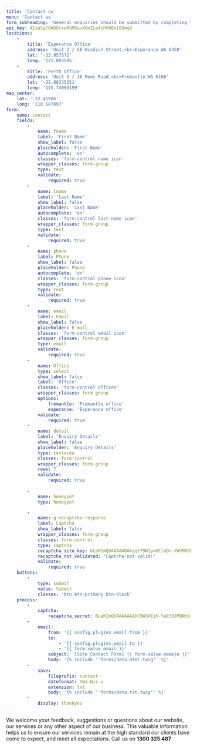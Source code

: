 ```yaml
---
title: 'Contact us'
menu: 'Contact us'
form_subheading: 'General enquiries should be submitted by completing the form below and clicking the submit button.'
api_key: AIzaSyC8AUGtxwRSMXuu4OmZLe4jHV08xI8OmqU
locations:
    -
        title: 'Esperance Office'
        address: 'Unit 2 / 58 Windich Street,<br>Esperance WA 6450'
        lat: '-33.857572'
        long: '121.893505'
    -
        title: 'Perth Office'
        address: 'Unit 3 / 16 Mews Road,<br>Fremantle WA 6160'
        lat: '-32.06335551'
        long: '115.74980199'
map_center:
    lat: '-32.41986'
    long: '118.687897'
form:
    name: contact
    fields:
        -
            name: fname
            label: 'First Name'
            show_label: false
            placeholder: 'First Name'
            autocomplete: 'on'
            classes: 'form-control name icon'
            wrapper_classes: form-group
            type: text
            validate:
                required: true
        -
            name: lname
            label: 'Last Name'
            show_label: false
            placeholder: 'Last Name'
            autocomplete: 'on'
            classes: 'form-control last-name icon'
            wrapper_classes: form-group
            type: text
            validate:
                required: true
        -
            name: phone
            label: Phone
            show_label: false
            placeholder: Phone
            autocomplete: 'on'
            classes: 'form-control phone icon'
            wrapper_classes: form-group
            type: text
            validate:
                required: true
        -
            name: email
            label: Email
            show_label: false
            placeholder: E-mail
            classes: 'form-control email icon'
            wrapper_classes: form-group
            type: email
            validate:
                required: true
        - 
            name: Office
            type: select
            show_label: false
            label: 'Office'
            classes: 'form-control offices'
            wrapper_classes: form-group
            options:
                fremantle: 'Fremantle office'
                esperance: 'Esperance office'
            validate:
                required: true
        -
            name: detail
            label: 'Enquiry Details'
            show_label: false
            placeholder: 'Enquiry Details'
            type: textarea
            classes: form-control
            wrapper_classes: form-group
            rows: 7
            validate:
                required: true
                
        -   
            name: honeypot
            type: honeypot

        -
            name: g-recaptcha-response
            label: Captcha
            show_label: false
            wrapper_classes: form-group
            classes: form-control
            type: captcha
            recaptcha_site_key: 6LeKImQUAAAAADAkqqt79W1yw0CldQn-YWVM88kC
            recaptcha_not_validated: 'Captcha not valid!'
            validate:
                required: true
    buttons:
        -
            type: submit
            value: Submit
            classes: 'btn btn-primary btn-block'
    process:
        -
            captcha:
                recaptcha_secret: 6LeKImQUAAAAAAZHC9WSHEih-YaE39JPBNb9-YDp
        -
            email:
                from: '{{ config.plugins.email.from }}'
                to:
                    - '{{ config.plugins.email.to }}'
                    - '{{ form.value.email }}'
                subject: '[Site Contact Form] {{ form.value.name|e }}'
                body: '{% include ''forms/data.html.twig'' %}'
        -
            save:
                fileprefix: contact-
                dateformat: Ymd-His-u
                extension: txt
                body: '{% include ''forms/data.txt.twig'' %}'
        -
            display: thankyou
---
```


We welcome your feedback, suggestions or questions about our website, our services or any other aspect of our business. This valuable information helps us to ensure our services remain at the high standard our clients have come to expect, and meet all expectations. Call us on **1300 325 487**